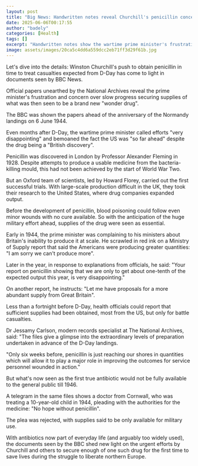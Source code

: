 ```yaml
---
layout: post
title: "Big News: Handwritten notes reveal Churchill's penicillin concern ahead of D-Day"
date: 2025-06-06T00:17:55
author: "badely"
categories: [Health]
tags: []
excerpt: "Handwritten notes show the wartime prime minister's frustration over slow penicillin production."
image: assets/images/20ca5c4dd6a559dcc2eb71ff3d29f61b.jpg
---
```


Let's dive into the details: Winston Churchill's push to obtain penicillin in time to treat casualties expected from D-Day has come to light in documents seen by BBC News.

Official papers unearthed by the National Archives reveal the prime minister's frustration and concern over slow progress securing supplies of what was then seen to be a brand new "wonder drug".

The BBC was shown the papers ahead of the anniversary of the Normandy landings on 6 June 1944.

Even months after D-Day, the wartime prime minister called efforts "very disappointing" and bemoaned the fact the US was "so far ahead" despite the drug being a "British discovery".

Penicillin was discovered in London by Professor Alexander Fleming in 1928. Despite attempts to produce a usable medicine from the bacteria-killing mould, this had not been achieved by the start of World War Two. 

But an Oxford team of scientists, led by Howard Florey, carried out the first successful trials. With large-scale production difficult in the UK, they took their research to the United States, where drug companies expanded output.

Before the development of penicillin, blood poisoning could follow even minor wounds with no cure available. So with the anticipation of the huge military effort ahead, supplies of the drug were seen as essential.

Early in 1944, the prime minister was complaining to his ministers about Britain's inability to produce it at scale. He scrawled in red ink on a Ministry of Supply report that said the Americans were producing greater quantities: "I am sorry we can't produce more".

Later in the year, in response to explanations from officials, he said: "Your report on penicillin showing that we are only to get about one-tenth of the expected output this year, is very disappointing." 

On another report, he instructs: "Let me have proposals for a more abundant supply from Great Britain".

Less than a fortnight before D-Day, health officials could report that sufficient supplies had been obtained, most from the US, but only for battle casualties.

Dr Jessamy Carlson, modern records specialist at The National Archives, said: "The files give a glimpse into the extraordinary levels of preparation undertaken in advance of the D-Day landings. 

"Only six weeks before, penicillin is just reaching our shores in quantities which will allow it to play a major role in improving the outcomes for service personnel wounded in action."

But what's now seen as the first true antibiotic would not be fully available to the general public till 1946. 

A telegram in the same files shows a doctor from Cornwall, who was treating a 10-year-old child in 1944, pleading with the authorities for the medicine: "No hope without penicillin". 

The plea was rejected, with supplies said to be only available for military use.

With antibiotics now part of everyday life (and arguably too widely used), the documents seen by the BBC shed new light on the urgent efforts by Churchill and others to secure enough of one such drug for the first time to save lives during the struggle to liberate northern Europe.

